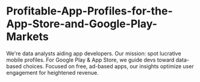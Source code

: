# Profitable-App-Profiles-for-the-App-Store-and-Google-Play-Markets
We're data analysts aiding app developers. Our mission: spot lucrative mobile profiles. For Google Play &amp; App Store, we guide devs toward data-based choices. Focused on free, ad-based apps, our insights optimize user engagement for heightened revenue.
